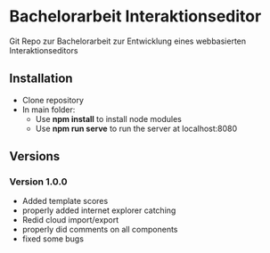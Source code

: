# Bachelorarbeit Interaktionseditor

Git Repo zur Bachelorarbeit zur Entwicklung eines webbasierten Interaktionseditors

## Installation

- Clone repository
- In main folder:
	- Use **npm install** to install node modules
	- Use **npm run serve** to run the server at localhost:8080

## Versions

### Version 1.0.0
- Added template scores
- properly added internet explorer catching
- Redid cloud import/export
- properly did comments on all components
- fixed some bugs
